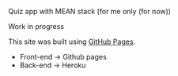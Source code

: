 Quiz app with MEAN stack (for me only (for now))

Work in progress

This site was built using [GitHub Pages](https://berkaysenkoylu.github.io/queasy/).

- Front-end -> Github pages
- Back-end -> Heroku
